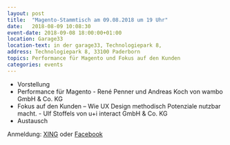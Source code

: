 ```yaml
---
layout: post
title:  "Magento-Stammtisch am 09.08.2018 um 19 Uhr"
date:   2018-08-09 10:08:30
event-date: 2018-09-08 18:00:00+01:00
location: Garage33
location-text: in der garage33, Technologiepark 8,
address: Technologiepark 8, 33100 Paderborn
topics: Performance für Magento und Fokus auf den Kunden
categories: events
---
```


*  Vorstellung
*  Performance für Magento - René Penner und Andreas Koch von wambo GmbH & Co. KG
*  Fokus auf den Kunden – Wie UX Design methodisch Potenziale nutzbar macht. - Ulf Stoffels von u+i interact GmbH & Co. KG
*  Austausch

Anmeldung: <a href="https://www.xing.com/events/16-magento-stammtisch-paderborn-1965610">XING</a>
oder <a href="https://www.facebook.com/events/393919201011803/">Facebook</a> 
